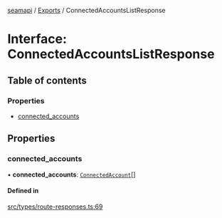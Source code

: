[seamapi](../README.md) / [Exports](../modules.md) / ConnectedAccountsListResponse

# Interface: ConnectedAccountsListResponse

## Table of contents

### Properties

- [connected\_accounts](ConnectedAccountsListResponse.md#connected_accounts)

## Properties

### connected\_accounts

• **connected\_accounts**: [`ConnectedAccount`](ConnectedAccount.md)[]

#### Defined in

[src/types/route-responses.ts:69](https://github.com/hello-seam/seamapi-javascript/blob/main/src/types/route-responses.ts#L69)
